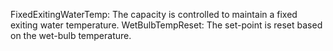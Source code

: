 FixedExitingWaterTemp: The capacity is controlled to maintain a fixed exiting water temperature.
WetBulbTempReset: The set-point is reset based on the wet-bulb temperature.
